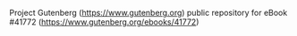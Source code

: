 Project Gutenberg (https://www.gutenberg.org) public repository for eBook #41772 (https://www.gutenberg.org/ebooks/41772)
